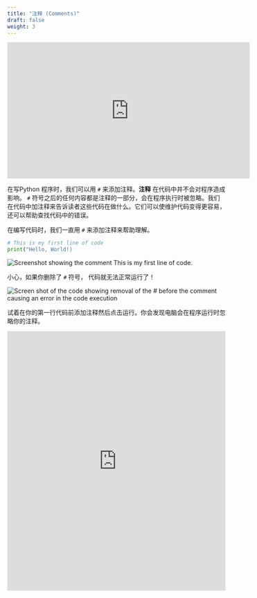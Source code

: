 ```yaml
---
title: "注释 (Comments)"
draft: false
weight: 3
---
```


<p style="text-align: center;"><iframe width="560" height="315" src="https://www.youtube.com/embed/NE9IEUi1Eqk" frameborder="0" allow="accelerometer; autoplay; clipboard-write; encrypted-media; gyroscope; picture-in-picture" allowfullscreen></iframe></p>

在写Python 程序时，我们可以用 `#` 来添加注释。**注释** 在代码中并不会对程序造成影响。 `#` 符号之后的任何内容都是注释的一部分，会在程序执行时被忽略。我们在代码中加注释来告诉读者这些代码在做什么。它们可以使维护代码变得更容易，还可以帮助查找代码中的错误。

在编写代码时，我们一直用 `#` 来添加注释来帮助理解。

```python
# This is my first line of code
print("Hello, World!)
```

![Screenshot showing the comment This is my first line of code.](../../img/comments.png "a picture of how to write comments in python")

小心，如果你删除了 `#` 符号， 代码就无法正常运行了！

![Screen shot of the code showing removal of the # before the comment causing an error in the code execution](../../img/comments_wrong.png "a picture of a comment done wrong") 

试着在你的第一行代码前添加注释然后点击运行。你会发现电脑会在程序运行时忽略你的注释。

<iframe src="https://trinket.io/embed/python/0d679e57b9" width="100%" height="600" frameborder="0" marginwidth="0" marginheight="0" allowfullscreen></iframe>